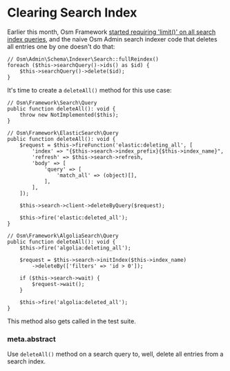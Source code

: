 # Clearing Search Index

Earlier this month, Osm Framework [started requiring 'limit()' on all search index queries](12-framework-search-hit-limit-must-be-explicit.md), and the naive Osm Admin search indexer code that deletes all entries one by one doesn't do that:

    // Osm\Admin\Schema\Indexer\Search::fullReindex()
    foreach ($this->searchQuery()->ids() as $id) {
        $this->searchQuery()->delete($id);
    }

It's time to create a `deleteAll()` method for this use case:

    // Osm\Framework\Search\Query
    public function deleteAll(): void {
        throw new NotImplemented($this);
    }

    // Osm\Framework\ElasticSearch\Query
    public function deleteAll(): void {
        $request = $this->fireFunction('elastic:deleting_all', [
            'index' => "{$this->search->index_prefix}{$this->index_name}",
            'refresh' => $this->search->refresh,
            'body' => [
                'query' => [
                    'match_all' => (object)[],
                ],
            ],
        ]);

        $this->search->client->deleteByQuery($request);

        $this->fire('elastic:deleted_all');
    }

    // Osm\Framework\AlgoliaSearch\Query
    public function deleteAll(): void {
        $this->fire('algolia:deleting_all');

        $request = $this->search->initIndex($this->index_name)
            ->deleteBy(['filters' => 'id > 0']);

        if ($this->search->wait) {
            $request->wait();
        }

        $this->fire('algolia:deleted_all');
    }

This method also gets called in the test suite. 

### meta.abstract

Use `deleteAll()` method on a search query to, well, delete all entries from a search index.   